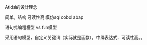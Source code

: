 Atidsl的设计理念


简单，结构
可读性高   模仿sql cobol abap

语句式编程模型  vs fun模型

采用语句模型，自定义关键词（实际就是函数），中缀表达式，可读性高。。


